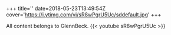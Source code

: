 +++
title=''
date=2018-05-23T13:49:54Z
cover='https://i.ytimg.com/vi/sR8wPgrU5Uc/sddefault.jpg'
+++

All content belongs to GlennBeck.
{{< youtube sR8wPgrU5Uc >}}
